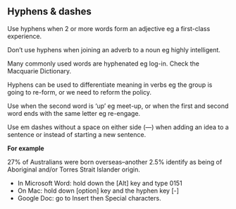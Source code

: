 ---
---
## Hyphens & dashes

Use hyphens when 2 or more words form an adjective eg a first-class experience.

Don’t use hyphens when joining an adverb to a noun eg highly intelligent. 

Many commonly used words are hyphenated eg log-in. Check the Macquarie Dictionary.

Hyphens can be used to differentiate meaning in verbs eg the group is going to re-form, or we need to reform the policy.

Use when the second word is ‘up’ eg meet-up, or when the first and second word ends with the same letter eg re-engage.

Use em dashes without a space on either side (—) when adding an idea to a sentence or instead of starting a new sentence.

**For example**

27% of Australians were born overseas–another 2.5% identify as being of Aboriginal and/or Torres Strait Islander origin.

- In Microsoft Word: hold down the [Alt] key and type 0151
- On Mac:  hold down [option] key and the hyphen key [-]
- Google Doc: go to Insert then Special characters.
